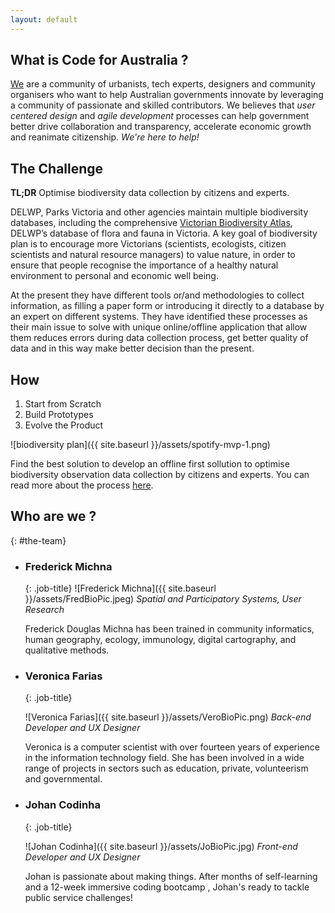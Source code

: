 ```yaml
---
layout: default
---
```

## What is Code for Australia ? 

[We](http://www.codeforaustralia.org/team) are a community of urbanists, tech experts, designers and community organisers who want to help Australian governments innovate by leveraging a community of passionate and skilled contributors.
We believes that *user centered design* and *agile development* processes can help government better drive collaboration and transparency, accelerate economic growth and reanimate citizenship. *We're here to help!*

## The Challenge

**TL;DR** Optimise biodiversity data collection by citizens and experts.

DELWP, Parks Victoria and other agencies maintain multiple biodiversity databases, including the comprehensive [Victorian Biodiversity Atlas](https://vba.dse.vic.gov.au/vba/#/), DELWP’s database of flora and fauna in Victoria. 
A key goal of biodiversity plan is to encourage more Victorians (scientists, ecologists, citizen scientists and natural resource managers) to value nature, in order to ensure that people recognise the importance of a healthy natural environment to personal and economic well being.

At the present they have different tools or/and methodologies to collect information, as filling a paper form or introducing it directly to a database by an expert on different systems. They have identified these processes as their main issue to solve with unique online/offline application that allow them reduces errors during data collection process, get better quality of data and in this way make better decision than the present.

## How

1. Start from Scratch
2. Build Prototypes
3. Evolve the Product


![biodiversity plan]({{ site.baseurl }}/assets/spotify-mvp-1.png)

Find the best solution to develop an offline first sollution to optimise biodiversity observation data collection by citizens and experts.
You can read more about the process [here](https://codeforaustralia.github.io/biodiversity/2016/08/25/Expectations-and-Innovation.html).




## Who are we ?
{: #the-team}
*   ### Frederick Michna
    {: .job-title}
    ![Frederick Michna]({{ site.baseurl }}/assets/FredBioPic.jpeg)
    *Spatial and Participatory Systems, User Research*

    Frederick Douglas Michna has been trained in community informatics, human geography, ecology, immunology, digital cartography, and qualitative methods.

<!-- Understanding customer requirements
Fostering shared understanding of customer requirements
Matching client expectations and deliverables with to requirements
Keeping team on track -->


*   ### Veronica Farias 
    {: .job-title}

    ![Veronica Farias]({{ site.baseurl }}/assets/VeroBioPic.png)
    *Back-end Developer and UX Designer*

    Veronica is a computer scientist with over fourteen years of experience in the information technology field. She has been involved in a wide range of projects in sectors such as education, private, volunteerism and governmental.

<!-- Architecture and system design
Back-end software development
Understanding customer requirements
Fostering shared understanding of customer requirements
Matching client expectations and deliverables with to requirements
Keeping team on track -->


*   ### Johan Codinha
    {: .job-title}

    ![Johan Codinha]({{ site.baseurl }}/assets/JoBioPic.jpg)
    *Front-end Developer and UX Designer*
    
    Johan is passionate about making things. After months of self-learning and a 12-week immersive coding bootcamp , Johan's ready to tackle public service challenges!

<!-- * Front-end sofware development
* Understanding customer requirements
* Fostering shared understanding of customer requirements
* Matching client expectations and deliverables with to requirements
* Keeping team on track -->
